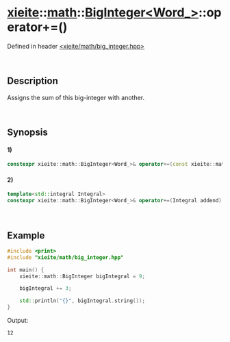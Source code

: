 # [xieite](../../../../../xieite.md)\:\:[math](../../../../../math.md)\:\:[BigInteger<Word_>](../../../../big_integer.md)\:\:operator+=\(\)
Defined in header [<xieite/math/big_integer.hpp>](../../../../../../../include/xieite/math/big_integer.hpp)

&nbsp;

## Description
Assigns the sum of this big-integer with another.

&nbsp;

## Synopsis
#### 1)
```cpp
constexpr xieite::math::BigInteger<Word_>& operator+=(const xieite::math::BigInteger<Word_>& addend) noexcept;
```
#### 2)
```cpp
template<std::integral Integral>
constexpr xieite::math::BigInteger<Word_>& operator+=(Integral addend) noexcept;
```

&nbsp;

## Example
```cpp
#include <print>
#include "xieite/math/big_integer.hpp"

int main() {
    xieite::math::BigInteger bigIntegral = 9;

    bigIntegral += 3;

    std::println("{}", bigIntegral.string());
}
```
Output:
```
12
```
